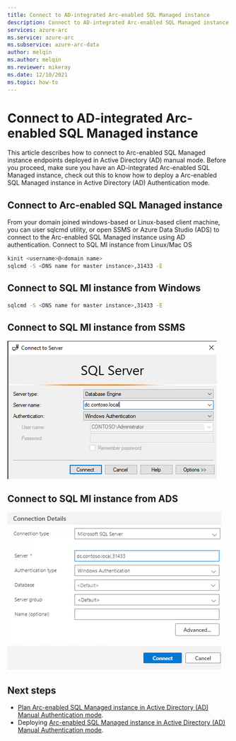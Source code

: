 ```yaml
---
title: Connect to AD-integrated Arc-enabled SQL Managed instance
description: Connect to AD-integrated Arc-enabled SQL Managed instance
services: azure-arc
ms.service: azure-arc
ms.subservice: azure-arc-data
author: melqin
ms.author: melqin
ms.reviewer: mikeray
ms.date: 12/10/2021
ms.topic: how-to
---
```


# Connect to AD-integrated Arc-enabled SQL Managed instance

This article describes how to connect to Arc-enabled SQL Managed instance endpoints deployed in Active Directory (AD) manual mode. Before you proceed, make sure you have an AD-integrated Arc-enabled SQL Managed instance, check out this to know how to deploy a Arc-enabled SQL Managed instance in Active Directory (AD) Authentication mode. 

## Connect to Arc-enabled SQL Managed instance 
From your domain joined windows-based or Linux-based client machine, you can user sqlcmd utility, or open SSMS or Azure Data Studio (ADS) to connect to the Arc-enabled SQL Managed instance using AD authentication.
Connect to SQL MI instance from Linux/Mac OS


```bash
kinit <username>@<domain name>
sqlcmd -S <DNS name for master instance>,31433 -E
 ```
 
## Connect to SQL MI instance from Windows

```bash
sqlcmd -S <DNS name for master instance>,31433 -E
```

## Connect to SQL MI instance from SSMS
![Connect with SSMS](../media/active-directory-deployment/connect-with-ssms.png)


## Connect to SQL MI instance from ADS
![Connect with ADS](../media/active-directory-deployment/connect-with-ads.png)

## Next steps

* [Plan Arc-enabled SQL Managed instance in Active Directory (AD) Manual Authentication mode](plan-active-directory-integrated-deployment.md).
* Deploying [Arc-enabled SQL Managed instance in Active Directory (AD) Manual Authentication mode](deploy-active-directory-manual-mode.md).